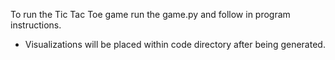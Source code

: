 To run the Tic Tac Toe game run the game.py and follow in program instructions.

- Visualizations will be placed within code directory after being generated.
